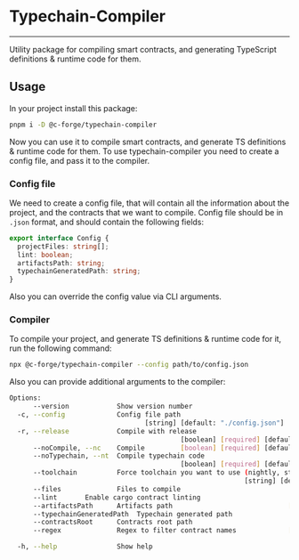 # Typechain-Compiler

---

Utility package for compiling smart contracts, and generating TypeScript definitions & runtime code for them.

## Usage

In your project install this package:

```bash
pnpm i -D @c-forge/typechain-compiler
```

Now you can use it to compile smart contracts, and generate TS definitions & runtime code for them. To use typechain-compiler you need to create a config file, and pass it to the compiler.

### Config file

We need to create a config file, that will contain all the information about the project, and the contracts that we want to compile.
Config file should be in `.json` format, and should contain the following fields:

```typescript
export interface Config {
  projectFiles: string[];
  lint: boolean;
  artifactsPath: string;
  typechainGeneratedPath: string;
}
```

Also you can override the config value via CLI arguments.

### Compiler

To compile your project, and generate TS definitions & runtime code for it, run the following command:

```bash
npx @c-forge/typechain-compiler --config path/to/config.json
```

Also you can provide additional arguments to the compiler:

```bash
Options:
      --version            Show version number                         [boolean]
  -c, --config             Config file path
                                  [string] [default: "./config.json"]
  -r, --release            Compile with release
                                           [boolean] [required] [default: false]
      --noCompile, --nc    Compile         [boolean] [required] [default: false]
      --noTypechain, --nt  Compile typechain code
                                           [boolean] [required] [default: false]
      --toolchain          Force toolchain you want to use (nightly, stable)
                                                           [string] [default: ""]
      --files              Files to compile                            [array]
      --lint       Enable cargo contract linting                               [boolean]
      --artifactsPath      Artifacts path                             [string]
      --typechainGeneratedPath  Typechain generated path               [string]
      --contractsRoot      Contracts root path                         [string]
      --regex              Regex to filter contract names             [string]

  -h, --help               Show help                                   [boolean]
```
